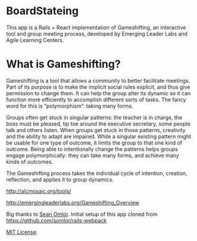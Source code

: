 # BoardStateing

This app is a Rails + React implementation of Gameshifting, an interactive tool and group meeting process, developed by Emerging Leader Labs and Agile Learning Centers.

# What is Gameshifting?

Gameshifting is a tool that allows a community to better facilitate meetings. Part of its purpose is to make the implicit social rules explicit, and thus give permission to change them. It can help the group alter its dynamic so it can function more efficiently to accomplish different sorts of tasks. The fancy word for this is “polymorphism”: taking many forms.

Groups often get stuck in singular patterns: the teacher is in charge, the boss must be pleased, tip toe around the executive secretary, some people talk and others listen. When groups get stuck in those patterns, creativity and the ability to adapt are impaired. While a singular existing pattern might be usable for one type of outcome, it limits the group to that one kind of outcome. Being able to intentionally change the patterns helps groups engage polymorphically: they can take many forms, and achieve many kinds of outcomes.

The Gameshifting process takes the individual cycle of intention, creation, reflection, and applies it to group dynamics.  

http://alcmosaic.org/tools/

http://emergingleaderlabs.org/Gameshifting_Overview


Big thanks to [Sean Omlor](http://seanomlor.com). Initial setup of this app cloned from https://github.com/somlor/rails-webpack

[MIT License](/LICENSE).
